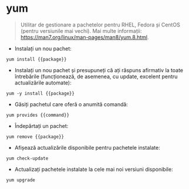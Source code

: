 # yum

> Utilitar de gestionare a pachetelor pentru RHEL, Fedora și CentOS (pentru versiunile mai vechi).
> Mai multe informații: <https://man7.org/linux/man-pages/man8/yum.8.html>.

- Instalați un nou pachet:

`yum install {{package}}`

- Instalați un nou pachet și presupuneți că ați răspuns afirmativ la toate întrebările (funcționează, de asemenea, cu update, excelent pentru actualizările automate):

`yum -y install {{package}}`

- Găsiți pachetul care oferă o anumită comandă:

`yum provides {{command}}`

- Îndepărtați un pachet:

`yum remove {{package}}`

- Afișează actualizările disponibile pentru pachetele instalate:

`yum check-update`

- Actualizați pachetele instalate la cele mai noi versiuni disponibile:

`yum upgrade`
